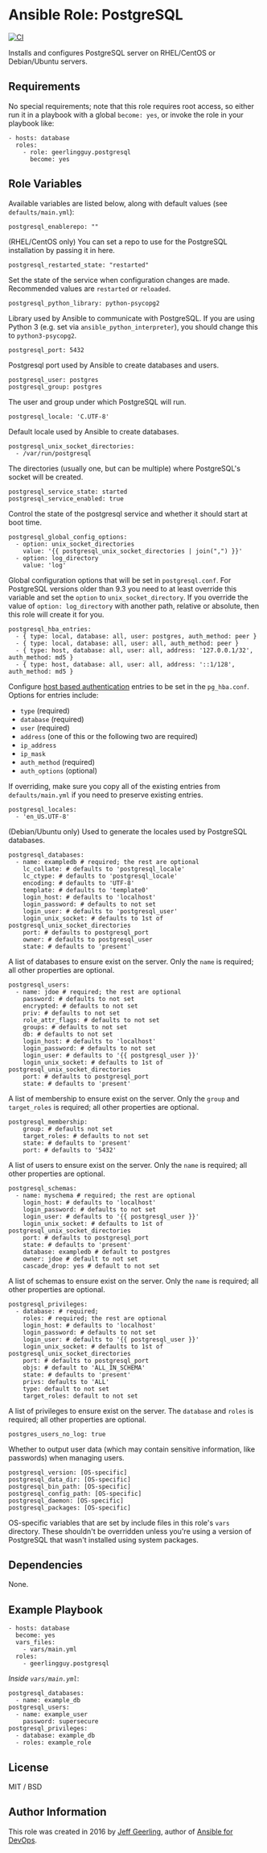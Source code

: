 # Ansible Role: PostgreSQL

[![CI](https://github.com/geerlingguy/ansible-role-postgresql/workflows/CI/badge.svg?event=push)](https://github.com/geerlingguy/ansible-role-postgresql/actions?query=workflow%3ACI)

Installs and configures PostgreSQL server on RHEL/CentOS or Debian/Ubuntu servers.

## Requirements

No special requirements; note that this role requires root access, so either run it in a playbook with a global `become: yes`, or invoke the role in your playbook like:

    - hosts: database
      roles:
        - role: geerlingguy.postgresql
          become: yes

## Role Variables

Available variables are listed below, along with default values (see `defaults/main.yml`):

    postgresql_enablerepo: ""

(RHEL/CentOS only) You can set a repo to use for the PostgreSQL installation by passing it in here.

    postgresql_restarted_state: "restarted"

Set the state of the service when configuration changes are made. Recommended values are `restarted` or `reloaded`.

    postgresql_python_library: python-psycopg2

Library used by Ansible to communicate with PostgreSQL. If you are using Python 3 (e.g. set via `ansible_python_interpreter`), you should change this to `python3-psycopg2`.

    postgresql_port: 5432

Postgresql port used by Ansible to create databases and users.

    postgresql_user: postgres
    postgresql_group: postgres

The user and group under which PostgreSQL will run.

    postgresql_locale: 'C.UTF-8'

Default locale used by Ansible to create databases.

    postgresql_unix_socket_directories:
      - /var/run/postgresql

The directories (usually one, but can be multiple) where PostgreSQL's socket will be created.

    postgresql_service_state: started
    postgresql_service_enabled: true

Control the state of the postgresql service and whether it should start at boot time.

    postgresql_global_config_options:
      - option: unix_socket_directories
        value: '{{ postgresql_unix_socket_directories | join(",") }}'
      - option: log_directory
        value: 'log'
Global configuration options that will be set in `postgresql.conf`.
For PostgreSQL versions older than 9.3 you need to at least override this variable and set the `option` to `unix_socket_directory`.
If you override the value of `option: log_directory` with another path, relative or absolute, then this role will create it for you. 

    postgresql_hba_entries:
      - { type: local, database: all, user: postgres, auth_method: peer }
      - { type: local, database: all, user: all, auth_method: peer }
      - { type: host, database: all, user: all, address: '127.0.0.1/32', auth_method: md5 }
      - { type: host, database: all, user: all, address: '::1/128', auth_method: md5 }

Configure [host based authentication](https://www.postgresql.org/docs/current/static/auth-pg-hba-conf.html) entries to be set in the `pg_hba.conf`. Options for entries include:

  - `type` (required)
  - `database` (required)
  - `user` (required)
  - `address` (one of this or the following two are required)
  - `ip_address`
  - `ip_mask`
  - `auth_method` (required)
  - `auth_options` (optional)

If overriding, make sure you copy all of the existing entries from `defaults/main.yml` if you need to preserve existing entries.

    postgresql_locales:
      - 'en_US.UTF-8'

(Debian/Ubuntu only) Used to generate the locales used by PostgreSQL databases.

    postgresql_databases:
      - name: exampledb # required; the rest are optional
        lc_collate: # defaults to 'postgresql_locale'
        lc_ctype: # defaults to 'postgresql_locale'
        encoding: # defaults to 'UTF-8'
        template: # defaults to 'template0'
        login_host: # defaults to 'localhost'
        login_password: # defaults to not set
        login_user: # defaults to 'postgresql_user'
        login_unix_socket: # defaults to 1st of postgresql_unix_socket_directories
        port: # defaults to postgresql_port
        owner: # defaults to postgresql_user
        state: # defaults to 'present'

A list of databases to ensure exist on the server. Only the `name` is required; all other properties are optional.

    postgresql_users:
      - name: jdoe # required; the rest are optional
        password: # defaults to not set
        encrypted: # defaults to not set
        priv: # defaults to not set
        role_attr_flags: # defaults to not set
        groups: # defaults to not set
        db: # defaults to not set
        login_host: # defaults to 'localhost'
        login_password: # defaults to not set
        login_user: # defaults to '{{ postgresql_user }}'
        login_unix_socket: # defaults to 1st of postgresql_unix_socket_directories
        port: # defaults to postgresql_port
        state: # defaults to 'present'

A list of membership to ensure exist on the server. Only the `group` and `target_roles` is required; all other properties are optional.

    postgresql_membership:
        group: # defaults not set
        target_roles: # defaults to not set
        state: # defaults to 'present'
        port: # defaults to '5432'

A list of users to ensure exist on the server. Only the `name` is required; all other properties are optional.

    postgresql_schemas:
      - name: myschema # required; the rest are optional
        login_host: # defaults to 'localhost'
        login_password: # defaults to not set
        login_user: # defaults to '{{ postgresql_user }}'
        login_unix_socket: # defaults to 1st of postgresql_unix_socket_directories
        port: # defaults to postgresql_port
        state: # defaults to 'present'
        database: exampledb # default to postgres
        owner: jdoe # default to not set
        cascade_drop: yes # default to not set

A list of schemas to ensure exist on the server. Only the `name` is required; all other properties are optional.

    postgresql_privileges:
      - database: # required;
        roles: # required; the rest are optional
        login_host: # defaults to 'localhost'
        login_password: # defaults to not set
        login_user: # defaults to '{{ postgresql_user }}'
        login_unix_socket: # defaults to 1st of postgresql_unix_socket_directories
        port: # defaults to postgresql_port
        objs: # default to 'ALL_IN_SCHEMA'
        state: # defaults to 'present'
        privs: defaults to 'ALL'
        type: default to not set
        target_roles: default to not set

A list of privileges to ensure exist on the server. The `database` and `roles` is required; all other properties are optional.

    postgres_users_no_log: true

Whether to output user data (which may contain sensitive information, like passwords) when managing users.

    postgresql_version: [OS-specific]
    postgresql_data_dir: [OS-specific]
    postgresql_bin_path: [OS-specific]
    postgresql_config_path: [OS-specific]
    postgresql_daemon: [OS-specific]
    postgresql_packages: [OS-specific]

OS-specific variables that are set by include files in this role's `vars` directory. These shouldn't be overridden unless you're using a version of PostgreSQL that wasn't installed using system packages.

## Dependencies

None.

## Example Playbook

    - hosts: database
      become: yes
      vars_files:
        - vars/main.yml
      roles:
        - geerlingguy.postgresql

*Inside `vars/main.yml`*:

    postgresql_databases:
      - name: example_db
    postgresql_users:
      - name: example_user
        password: supersecure
    postgresql_privileges:
      - database: example_db
      - roles: example_role

## License

MIT / BSD

## Author Information

This role was created in 2016 by [Jeff Geerling](https://www.jeffgeerling.com/), author of [Ansible for DevOps](https://www.ansiblefordevops.com/).
